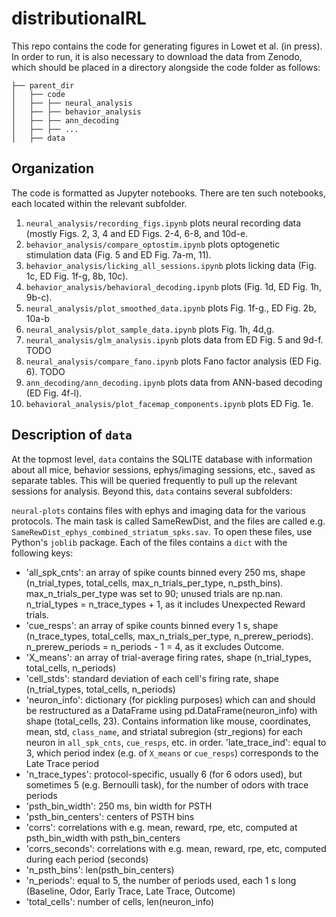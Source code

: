 # distributionalRL

This repo contains the code for generating figures in Lowet et al. (in press). In order to run, it is also necessary to download the data from Zenodo, which should be placed in a directory alongside the code folder as follows:

```
├── parent_dir
│   ├── code
│   ├── ├── neural_analysis
│   ├── ├── behavior_analysis
│   ├── ├── ann_decoding
│   ├── ├── ...
│   ├── data
```
## Organization

The code is formatted as Jupyter notebooks. There are ten such notebooks, each located within the relevant subfolder.

1. `neural_analysis/recording_figs.ipynb` plots neural recording data (mostly Figs. 2, 3, 4 and ED Figs. 2-4, 6-8, and 10d-e.
2. `behavior_analysis/compare_optostim.ipynb` plots optogenetic stimulation data (Fig. 5 and ED Fig. 7a-m, 11).
3. `behavior_analysis/licking_all_sessions.ipynb` plots licking data (Fig. 1c, ED Fig. 1f-g, 8b, 10c).
4. `behavior_analysis/behavioral_decoding.ipynb` plots (Fig. 1d, ED Fig. 1h, 9b-c).
5. `neural_analysis/plot_smoothed_data.ipynb` plots Fig. 1f-g., ED Fig. 2b, 10a-b
6. `neural_analysis/plot_sample_data.ipynb` plots Fig. 1h, 4d,g.
7. `neural_analysis/glm_analysis.ipynb` plots data from ED Fig. 5 and 9d-f. TODO
8. `neural_analysis/compare_fano.ipynb` plots Fano factor analysis (ED Fig. 6). TODO
9. `ann_decoding/ann_decoding.ipynb` plots data from ANN-based decoding (ED Fig. 4f-l).
10. `behavioral_analysis/plot_facemap_components.ipynb` plots ED Fig. 1e.

## Description of `data`

At the topmost level, `data` contains the SQLITE database with information about all mice, behavior sessions, ephys/imaging sessions, etc., saved as separate tables. This will be queried frequently to pull up the relevant sessions for analysis. Beyond this, `data` contains several subfolders:

`neural-plots` contains files with ephys and imaging data for the various protocols. The main task is called SameRewDist, and the files are called e.g. `SameRewDist_ephys_combined_striatum_spks.sav`. To open these files, use Python's `joblib` package. Each of the files contains a `dict` with the following keys:

- 'all_spk_cnts': an array of spike counts binned every 250 ms, shape (n_trial_types, total_cells, max_n_trials_per_type, n_psth_bins). max_n_trials_per_type was set to 90; unused trials are np.nan. n_trial_types = n_trace_types + 1, as it includes  Unexpected Reward trials.
- 'cue_resps': an array of spike counts binned every 1 s, shape (n_trace_types, total_cells, max_n_trials_per_type, n_prerew_periods). n_prerew_periods = n_periods - 1 = 4, as it excludes Outcome.
- 'X_means': an array of trial-average firing rates, shape (n_trial_types, total_cells, n_periods)
- 'cell_stds': standard deviation of each cell's firing rate, shape (n_trial_types, total_cells, n_periods)
- 'neuron_info': dictionary (for pickling purposes) which can and should be restructured as a DataFrame using pd.DataFrame(neuron_info) with shape (total_cells, 23). Contains information like mouse, coordinates, mean, std, `class_name`, and striatal subregion (str_regions) for each neuron in `all_spk_cnts`, `cue_resps`, etc. in order.
'late_trace_ind': equal to 3, which period index (e.g. of `X_means` or `cue_resps`) corresponds to the Late Trace period
- 'n_trace_types': protocol-specific, usually 6 (for 6 odors used), but sometimes 5 (e.g. Bernoulli task), for the number of odors with trace periods
- 'psth_bin_width': 250 ms, bin width for PSTH
- 'psth_bin_centers': centers of PSTH bins
- 'corrs': correlations with e.g. mean, reward, rpe, etc, computed at psth_bin_width with psth_bin_centers
- 'corrs_seconds': correlations with e.g. mean, reward, rpe, etc, computed during each period (seconds)
- 'n_psth_bins': len(psth_bin_centers)
- 'n_periods': equal to 5, the number of periods used, each 1 s long (Baseline, Odor, Early Trace, Late Trace, Outcome)
- 'total_cells': number of cells, len(neuron_info)

